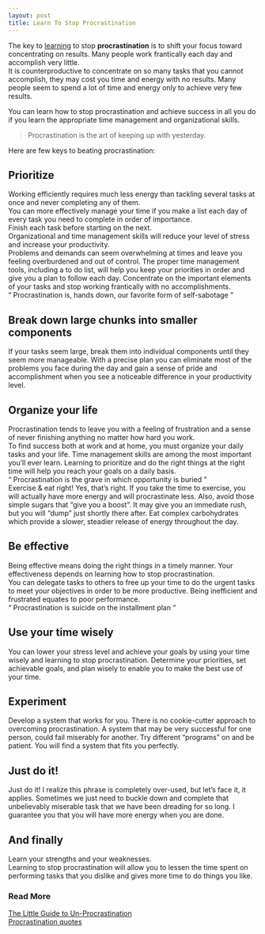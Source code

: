 ```yaml
---
layout: post
title: Learn To Stop Procrastination
---
```

The key to [learning][1] to stop **procrastination** is to shift your focus toward concentrating on results. Many people work frantically each day and accomplish very little.  
It is counterproductive to concentrate on so many tasks that you cannot accomplish, they may cost you time and energy with no results. Many people seem to spend a lot of time and energy only to achieve very few results.  


You can learn how to stop procrastination and achieve success in all you do if you learn the appropriate time management and organizational skills.  
>Procrastination is the art of keeping up with yesterday. 

Here are few keys to beating procrastination:

## Prioritize 

Working efficiently requires much less energy than tackling several tasks at once and never completing any of them.  
You can more effectively manage your time if you make a list each day of every task you need to complete in order of importance.  
Finish each task before starting on the next.  
Organizational and time management skills will reduce your level of stress and increase your productivity.  
Problems and demands can seem overwhelming at times and leave you feeling overburdened and out of control. The proper time management tools, including a to do list, will help you keep your priorities in order and give you a plan to follow each day. Concentrate on the important elements of your tasks and stop working frantically with no accomplishments.  
<q> Procrastination is, hands down, our favorite form of self-sabotage </q>

## Break down large chunks into smaller components 

If your tasks seem large, break them into individual components until they seem more manageable. With a precise plan you can eliminate most of the problems you face during the day and gain a sense of pride and accomplishment when you see a noticeable difference in your productivity level. 

## Organize your life 

Procrastination tends to leave you with a feeling of frustration and a sense of never finishing anything no matter how hard you work.  
To find success both at work and at home, you must organize your daily tasks and your life. Time management skills are among the most important you&#8217;ll ever learn. Learning to prioritize and do the right things at the right time will help you reach your goals on a daily basis.  
<q> Procrastination is the grave in which opportunity is buried </q>  
Exercise & eat right! Yes, that’s right. If you take the time to exercise, you will actually have more energy and will procrastinate less. Also, avoid those simple sugars that “give you a boost”. It may give you an immediate rush, but you will “dump” just shortly there after. Eat complex carbohydrates which provide a slower, steadier release of energy throughout the day.

## Be effective 

Being effective means doing the right things in a timely manner. Your effectiveness depends on learning how to stop procrastination.  
You can delegate tasks to others to free up your time to do the urgent tasks to meet your objectives in order to be more productive. Being inefficient and frustrated equates to poor performance.  
<q> Procrastination is suicide on the installment plan </q>

## Use your time wisely 

You can lower your stress level and achieve your goals by using your time wisely and learning to stop procrastination. Determine your priorities, set achievable goals, and plan wisely to enable you to make the best use of your time.

## Experiment 

Develop a system that works for you. There is no cookie-cutter approach to overcoming procrastination. A system that may be very successful for one person, could fail miserably for another. Try different “programs” on and be patient. You will find a system that fits you perfectly. 

## Just do it! 

Just do it! I realize this phrase is completely over-used, but let’s face it, it applies. Sometimes we just need to buckle down and complete that unbelievably miserable task that we have been dreading for so long. I guarantee you that you will have more energy when you are done.

## And finally 

Learn your strengths and your weaknesses.  
Learning to stop procrastination will allow you to lessen the time spent on performing tasks that you dislike and gives more time to do things you like.

### Read More 

[The Little Guide to Un-Procrastination][2]  
[Procrastination quotes][3]

 [1]: http://www.burhaninho.com/rewards-reading/
 [2]: http://zenhabits.net/un-procrastinate/
 [3]: http://www.stopprocrastinatinginfo.com/procrastination-quotes.htm
